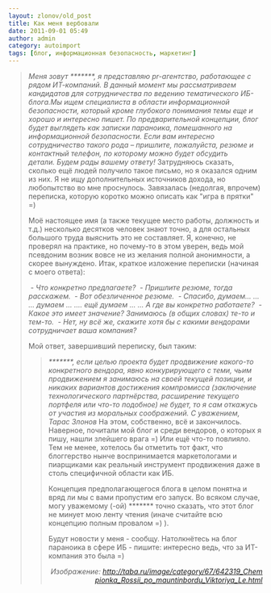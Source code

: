 ```yaml
---
layout: zlonov/old_post
title: Как меня вербовали
date: 2011-09-01 05:49
author: admin
category: autoimport
tags: [блог, информационная безопасность, маркетинг]
---
```

<blockquote><i>Меня зовут *******, я представляю pr-агентство, работающее с рядом ИТ-компаний. В данный момент мы рассматриваем кандидатов для сотрудничества по ведению тематического ИБ-блога.Мы ищем специалиста в области информационной безопасности, который кроме глубокого понимания темы еще и хорошо и интересно пишет. По предварительной концепции, блог будет выглядеть как записки параноика, помешанного на информационной безопасности.
Если вам интересно сотрудничество такого рода – пришлите, пожалуйста, резюме и контактный телефон, по которому можно будет обсудить детали. Будем рады вашему ответу!</i>
Затрудняюсь сказать, сколько ещё людей получило такое письмо, но я оказался одним из них. Я не ищу дополнительных источников дохода, но любопытство во мне проснулось. Завязалась (недолгая, впрочем) переписка, которую коротко можно описать как "игра в прятки" =)

Моё настоящее имя (а также текущее место работы, должность и т.д.) несколько десятков человек знают точно, а для остальных большого труда выяснить это не составляет. Я, конечно, не проверял на практике, но почему-то в этом уверен, ведь мой псевдоним возник вовсе не из желания полной анонимности, а скорее вынуждено. Итак, краткое изложение переписки (начиная с моего ответа):

<i> - Что конкретно предлагаете?</i>
<i> - Пришлите резюме, тогда расскажем.</i>
<i> - Вот обезличенное резюме.</i>
<i> - Спасибо, думаем... ... ... думаем ... .... ещё думаем ... ... А где вы конкретно работаете?</i>
<i> - Какое это имеет значение? Занимаюсь (в общих словах) те-то и тем-то.</i>
<i> - Нет, ну всё же, скажите хотя бы с какими вендорами сотрудничает ваша компания?</i>

Мой ответ, завершивший переписку, был таким:
<blockquote><i>*******, если целью проекта будет продвижение какого-то конкретного вендора, явно конкурирующего с теми, чьим продвижением я занимаюсь на своей текущей позиции, и никаких вариантов достижения компромисса (заключение технологического партнёрства, расширение текущего портфеля или что-то подобное) не будет, то я сам откажусь от участия из моральных соображений.
С уважением, Тарас Злонов </i>
На этом, собственно, всё и закончилось. Наверное, почитали мой блог и среди вендоров, о которых я пишу, нашли злейшего врага =) Или ещё что-то повлияло. Тем не менее, хотелось бы отметить тот факт, что блоггерство нынче воспринимается маркетологами и пиарщиками как реальный инструмент продвижения даже в столь специфичной области как ИБ.

Концепция предполагающегося блога в целом понятна и вряд ли мы с вами пропустим его запуск. Во всяком случае, могу уважемому (-ой) ******* точно сказать, что этот блог не минует мою ленту чтения (иначе считайте всю концепцию полным провалом =) ).

Будут новости у меня - сообщу. Натолкнётесь на блог параноика в сфере ИБ - пишите: интересно ведь, что за ИТ-компания это была =)
<div style="text-align: right;"><em>Изображение: <a href="http://taba.ru/image/category/67/642319_Chempionka_Rossii_po_mauntinbordu_Viktoriya_Le.html">http://taba.ru/image/category/67/642319_Chempionka_Rossii_po_mauntinbordu_Viktoriya_Le.html</a></em></div>
